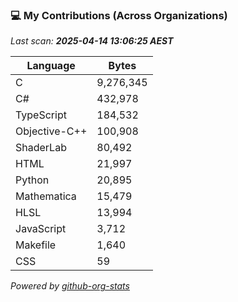 ### 💻 My Contributions (Across Organizations)

_Last scan: **2025-04-14 13:06:25 AEST**_

| Language | Bytes |
|----------|--------|
| C | 9,276,345 |
| C# | 432,978 |
| TypeScript | 184,532 |
| Objective-C++ | 100,908 |
| ShaderLab | 80,492 |
| HTML | 21,997 |
| Python | 20,895 |
| Mathematica | 15,479 |
| HLSL | 13,994 |
| JavaScript | 3,712 |
| Makefile | 1,640 |
| CSS | 59 |

_Powered by [github-org-stats](https://github.com/TheHQ98/github-org-stats)_
